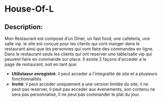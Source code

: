# House-Of-L
## Description:
Mon Restaurant est composé d’un Diner, un fast food, une cafeteria, une salle vip.
le site est conçue pour les clients qui vont manger dans le restaurant ainsi que les personnes qui vont faire des commandes en ligne.  Dans le restaurant seuls les clients qui ont reserver une table/salle vip qui peuvent faire en commande sur place.
Il existe 2 façons d'acceder a la page de restaurant, soit en tant que:

- **Utilistaeur enregistré**: il peut acceder a l'integralité de site et a plusieurs fonctionnalités
- **Invité**: il peut acceder uniquement a une version limitée du site; il ne peut pas reserver, il peut pas acceder aux évenements, son contenu ne sera pas personnalisé, Il ne peut pas commander le plat du jour.